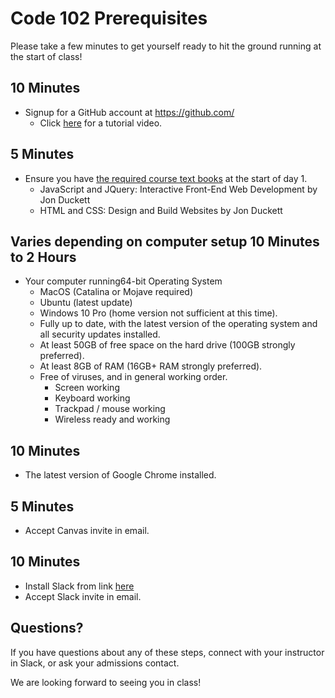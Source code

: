 # Code 102 Prerequisites 

Please take a few minutes to get yourself ready to hit the ground running at the start of class! 

## 10 Minutes

- Signup for a GitHub account at https://github.com/
  - Click [here](https://www.youtube.com/watch?v=2NxsjFtGjBA) for a tutorial video.

## 5 Minutes

- Ensure you have [the required course text books](https://smile.amazon.com/Web-Design-HTML-JavaScript-jQuery/dp/1119038634/) at the start of day 1.
  - JavaScript and JQuery: Interactive Front-End Web Development by Jon Duckett
  - HTML and CSS: Design and Build Websites by Jon Duckett

## Varies depending on computer setup 10 Minutes to 2 Hours

- Your computer running64-bit Operating System
  -  MacOS (Catalina or Mojave required)
  - Ubuntu (latest update)
  - Windows 10 Pro (home version not sufficient at this time).
  - Fully up to date, with the latest version of the operating system and all security updates installed.
  - At least 50GB of free space on the hard drive (100GB strongly preferred).
  - At least 8GB of RAM (16GB+ RAM strongly preferred).
  - Free of viruses, and in general working order.
    - Screen working
    - Keyboard working
    - Trackpad / mouse working
    - Wireless ready and working
    
## 10 Minutes

- The latest version of Google Chrome installed.

## 5 Minutes

- Accept Canvas invite in email.

## 10 Minutes

- Install Slack from link [here](https://slack.com/downloads)
- Accept Slack invite in email.

## Questions? 

If you have questions about any of these steps, connect with your instructor in Slack, or ask your admissions contact. 

We are looking forward to seeing you in class!  
